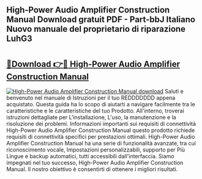 ## High-Power Audio Amplifier Construction Manual Download gratuit PDF - Part-bbJ Italiano Nuovo manuale del proprietario di riparazione LuhG3

# <h2><a href="http://df9e29.blite.top/?on=High-Power+Audio+Amplifier+Construction+Manual">🔗Download 👉🔴 High-Power Audio Amplifier Construction Manual</a></h2>

[![High-Power Audio Amplifier Construction Manual download](https://i.imgur.com/lujVjoI.png)](http://df9e29.blite.top/?on=High-Power+Audio+Amplifier+Construction+Manual)
Saluti e benvenuto nel manuale di Istruzioni per il tuo REDDDDDDD appena acquistato. Questa guida ha lo scopo di aiutarti a navigare facilmente tra le caratteristiche e le caratteristiche del tuo Prodotto. All'interno, troverai istruzioni dettagliate per L'installazione, L'uso, la manutenzione e la risoluzione dei problemi. Informazioni importanti sui requisiti di connettività High-Power Audio Amplifier Construction Manual questo prodotto richiede requisiti di connettività specifici per prestazioni ottimali. High-Power Audio Amplifier Construction Manual ha una serie di funzionalità avanzate, tra cui riconoscimento vocale, Impostazioni personalizzabili, supporto per Più Lingue e backup automatici, tutti accessibili dall'interfaccia. Siamo impegnati nel tuo successo, High-Power Audio Amplifier Construction Manual. Il nostro obiettivo è consentirti di ottenere i migliori risultati.
